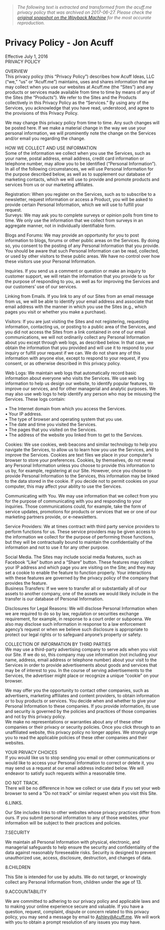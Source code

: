 > *The following text is extracted and transformed from the acuff.me privacy policy that was archived on 2017-06-27. Please check the [original snapshot on the Wayback Machine](https://web.archive.org/web/20170627140156id_/http%3A//acuff.me/privacy-policy) for the most accurate reproduction.*

# Privacy Policy - Jon Acuff

Effective July 1, 2016  
PRIVACY POLICY

OVERVIEW  
This privacy policy (this “Privacy Policy”) describes how Acuff Ideas, LLC (“we,” “us” or “Acuff.me”) maintains, uses and shares information that we may collect when you use our websites at Acuff.me (the “Sites”) and any products or services made available from time to time by means of any of the Sites (the “Products”). We refer to the Sites and the Products collectively in this Privacy Policy as the “Services.” By using any of the Services, you acknowledge that you have read, understood, and agree to the provisions of this Privacy Policy.

We may change this privacy policy from time to time. Any such changes will be posted here. If we make a material change in the way we use your personal information, we will prominently note the change on the Services and/or email you regarding the change.

HOW WE COLLECT AND USE INFORMATION  
Some of the information we collect when you use the Services, such as your name, postal address, email address, credit card information or telephone number, may allow you to be identified (“Personal Information”). In all of the following circumstances, we will use Personal Information for the purpose described below, as well as to supplement our database of marketing contacts, which we will use to provide and promote products and services from us or our marketing affiliates.

Registration: When you register on the Services, such as to subscribe to a newsletter, request information or access a Product, you will be asked to provide certain Personal Information, which we will use to fulfill your request.  
Surveys: We may ask you to complete surveys or opinion polls from time to time. We only use the information that we collect from surveys in an aggregate manner, not in individually identifiable form.

Blogs and Forums: We may provide an opportunity for you to post information to blogs, forums or other public areas on the Services. By doing so, you consent to the posting of any Personal Information that you provide. You should be aware that such Personal Information can be read, collected, or used by other visitors to these public areas. We have no control over how these visitors use your Personal Information.

Inquiries. If you send us a comment or question or make an inquiry to customer support, we will retain the information that you provide to us for the purpose of responding to you, as well as for improving the Services and our customers’ use of our services.

Linking from Emails. If you link to any of our Sites from an email message from us, we will be able to identify your email address and associate that email address with the manner in which you use the Sites (e.g., which pages you visit or whether you make a purchase).

Visitors: If you are just visiting the Sites and not registering, requesting information, contacting us, or posting to a public area of the Services, and you did not access the Sites from a link contained in one of our email communications, we will not ordinarily collect any Personal Information about you except through web logs, as described below. In that case, we obtain the information that you provided and will use it to respond to your inquiry or fulfill your request if we can. We do not share any of this information with anyone else, except to respond to your request, if you consent, or as otherwise described in this privacy policy.

Web Logs: We maintain web logs that automatically record basic information about everyone who visits the Services. We use web log information to help us design our website, to identify popular features, to improve our services, and for other managerial and analytic purposes. We may also use web logs to help identify any person who may be misusing the Services. These logs contain:

• The Internet domain from which you access the Services.  
• Your IP address.  
• The type of browser and operating system that you use.  
• The date and time you visited the Services.  
• The pages that you visited on the Services.  
• The address of the website you linked from to get to the Services.

Cookies: We use cookies, web beacons and similar technology to help you navigate the Services, to allow us to learn how you use the Services, and to improve the Services. Cookies are text files we place in your computer’s browser to store your preferences. Cookies, by themselves, do not reveal any Personal Information unless you choose to provide this information to us by, for example, registering at our Site. However, once you choose to provide Personal Information to the Services, this information may be linked to the data stored in the cookie. If you decide not to permit cookies on your computer, this may affect your ability to use the Services.

Communicating with You. We may use information that we collect from you for the purpose of communicating with you and responding to your inquiries. Those communications could, for example, take the form of service updates, promotions for products or services that we or one of our marketing partners provide, or e-newsletters.

Service Providers: We at times contract with third party service providers to perform functions for us. These service providers may be given access to the information we collect for the purpose of performing those functions, but they will be contractually bound to maintain the confidentiality of the information and not to use it for any other purpose.

Social Media. The Sites may include social media features, such as Facebook “Like” button and a “Share” button. These features may collect your IP address and which page you are visiting on the Site; and they may set a cookie to enable the feature to function properly. Your interactions with these features are governed by the privacy policy of the company that provides the feature.  
Business Transfers: If we were to transfer all or substantially all of our assets to another company, one of the assets we would likely include in the transfer is our database of Personal Information.

Disclosures for Legal Reasons: We will disclose Personal Information when we are required to do so by law, regulation or securities exchange requirement, for example, in response to a court order or subpoena. We also may disclose such information in response to a law enforcement agency’s request or when we believe such disclosure is appropriate to protect our legal rights or to safeguard anyone’s property or safety.

COLLECTION OF INFORMATION BY THIRD PARTIES  
We may use a third-party advertising company to serve ads when you visit our Site. If we do so, this company may use information (not including your name, address, email address or telephone number) about your visit to the Services in order to provide advertisements about goods and services that may be of interest to you. In the course of serving advertisements to the Services, the advertiser might place or recognize a unique “cookie” on your browser.

We may offer you the opportunity to contact other companies, such as advertisers, marketing affiliates and content providers, to obtain information or to buy products or services. You decide when and whether to give your Personal Information to these companies. If you provide information, its use and security is governed by the policies and practices of those companies and not by this privacy policy.  
We make no representations or warranties about any of these other companies or their privacy or security policies. Once you click through to an unaffiliated website, this privacy policy no longer applies. We strongly urge you to read the applicable policies of these other companies and their websites.

YOUR PRIVACY CHOICES  
If you would like us to stop sending you email or other communications or would like to access your Personal Information to correct or delete it, you may send us a request at our email address indicated below. We will endeavor to satisfy such requests within a reasonable time.

DO NOT TRACK.  
There will be no difference in how we collect or use data if you set your web browser to send a “Do not track” or similar request when you visit this Site.

6.LINKS.

Our Site includes links to other websites whose privacy practices differ from ours. If you submit personal information to any of those websites, your information will be subject to their practices and policies.

7.SECURITY

We maintain all Personal Information with physical, electronic, and managerial safeguards to help ensure the security and confidentiality of the data against reasonably foreseeable risks. Security is designed to prevent unauthorized use, access, disclosure, destruction, and changes of data.

8.CHILDREN

This Site is intended for use by adults. We do not target, or knowingly collect any Personal Information from, children under the age of 13.

9.ACCOUNTABILITY

We are committed to adhering to our privacy policy and applicable laws and to making your online experience secure and valuable. If you have a question, request, complaint, dispute or concern related to this privacy policy, you may send a message by email to Ashley@Acuff.me. We will work with you to obtain a prompt resolution of any issues you may have.
